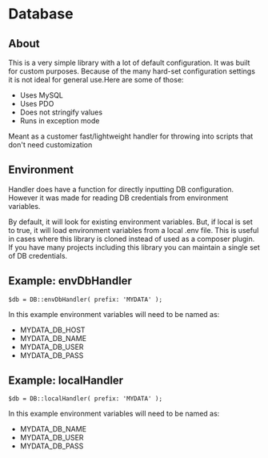 # Database

## About

This is a very simple library with a lot of default configuration. It was built for custom purposes. Because of the many hard-set configuration settings it is not ideal for general use.Here are some of those:

- Uses MySQL
- Uses PDO
- Does not stringify values
- Runs in exception mode

Meant as a customer fast/lightweight handler for throwing into scripts that don't need customization

## Environment

Handler does have a function for directly inputting DB configuration. However it was made for reading DB credentials from environment variables.

By default, it will look for existing environment variables. But, if local is set to true, it will load environment variables from a local .env file. This is useful in cases where this library is cloned instead of used as a composer plugin. If you have many projects including this library you can maintain a single set of DB credentials.

## Example: envDbHandler

    $db = DB::envDbHandler( prefix: 'MYDATA' );

In this example environment variables will need to be named as:
- MYDATA_DB_HOST
- MYDATA_DB_NAME
- MYDATA_DB_USER
- MYDATA_DB_PASS

## Example: localHandler

    $db = DB::localHandler( prefix: 'MYDATA' );

In this example environment variables will need to be named as:
- MYDATA_DB_NAME
- MYDATA_DB_USER
- MYDATA_DB_PASS